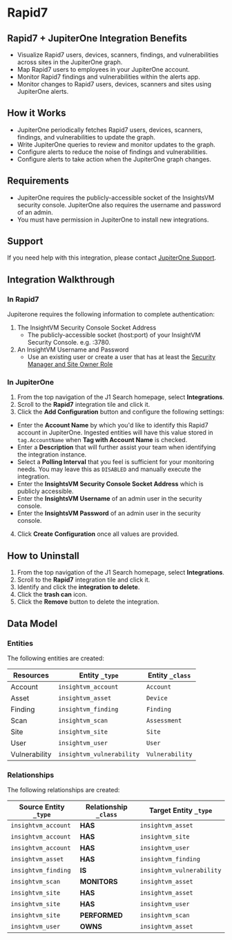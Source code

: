 # Rapid7

## Rapid7 + JupiterOne Integration Benefits

*   Visualize Rapid7 users, devices, scanners, findings, and vulnerabilities
    across sites in the JupiterOne graph.
*   Map Rapid7 users to employees in your JupiterOne account.
*   Monitor Rapid7 findings and vulnerabilities within the alerts app.
*   Monitor changes to Rapid7 users, devices, scanners and sites using JupiterOne
    alerts.

## How it Works

*   JupiterOne periodically fetches Rapid7 users, devices, scanners, findings, and
    vulnerabilities to update the graph.
*   Write JupiterOne queries to review and monitor updates to the graph.
*   Configure alerts to reduce the noise of findings and vulnerabilities.
*   Configure alerts to take action when the JupiterOne graph changes.

## Requirements

*   JupiterOne requires the publicly-accessible socket of the InsightsVM security
    console. JupiterOne also requires the username and password of an admin.
*   You must have permission in JupiterOne to install new integrations.

## Support

If you need help with this integration, please contact
[JupiterOne Support](https://support.jupiterone.io).

## Integration Walkthrough

### In Rapid7

Jupiterone requires the following information to complete authentication:

1.  The InsightVM Security Console Socket Address
    *   The publicly-accessible socket (host:port) of your InsightVM Security
        Console. e.g. <hostname>:3780.
2.  An InsightVM Username and Password
    *   Use an existing user or create a user that has at least the
        [Security Manager and Site Owner Role](https://docs.rapid7.com/insightvm/managing-users-and-authentication/#security-manager-and-site-owner)

### In JupiterOne

1.  From the top navigation of the J1 Search homepage, select **Integrations**.
2.  Scroll to the **Rapid7** integration tile and click it.
3.  Click the **Add Configuration** button and configure the following settings:

*   Enter the **Account Name** by which you'd like to identify this Rapid7 account
    in JupiterOne. Ingested entities will have this value stored in
    `tag.AccountName` when **Tag with Account Name** is checked.
*   Enter a **Description** that will further assist your team when identifying
    the integration instance.
*   Select a **Polling Interval** that you feel is sufficient for your monitoring
    needs. You may leave this as `DISABLED` and manually execute the integration.
*   Enter the **InsightsVM Security Console Socket Address** which is publicly
    accessible.
*   Enter the **InsightsVM Username** of an admin user in the security console.
*   Enter the **InsightsVM Password** of an admin user in the security console.

4.  Click **Create Configuration** once all values are provided.

## How to Uninstall

1.  From the top navigation of the J1 Search homepage, select **Integrations**.
2.  Scroll to the **Rapid7** integration tile and click it.
3.  Identify and click the **integration to delete**.
4.  Click the **trash can** icon.
5.  Click the **Remove** button to delete the integration.

<!-- {J1_DOCUMENTATION_MARKER_START} -->

<!--
********************************************************************************
NOTE: ALL OF THE FOLLOWING DOCUMENTATION IS GENERATED USING THE
"j1-integration document" COMMAND. DO NOT EDIT BY HAND! PLEASE SEE THE DEVELOPER
DOCUMENTATION FOR USAGE INFORMATION:

https://github.com/JupiterOne/sdk/blob/main/docs/integrations/development.md
********************************************************************************
-->

## Data Model

### Entities

The following entities are created:

| Resources     | Entity `_type`            | Entity `_class` |
| ------------- | ------------------------- | --------------- |
| Account       | `insightvm_account`       | `Account`       |
| Asset         | `insightvm_asset`         | `Device`        |
| Finding       | `insightvm_finding`       | `Finding`       |
| Scan          | `insightvm_scan`          | `Assessment`    |
| Site          | `insightvm_site`          | `Site`          |
| User          | `insightvm_user`          | `User`          |
| Vulnerability | `insightvm_vulnerability` | `Vulnerability` |

### Relationships

The following relationships are created:

| Source Entity `_type` | Relationship `_class` | Target Entity `_type`     |
| --------------------- | --------------------- | ------------------------- |
| `insightvm_account`   | **HAS**               | `insightvm_asset`         |
| `insightvm_account`   | **HAS**               | `insightvm_site`          |
| `insightvm_account`   | **HAS**               | `insightvm_user`          |
| `insightvm_asset`     | **HAS**               | `insightvm_finding`       |
| `insightvm_finding`   | **IS**                | `insightvm_vulnerability` |
| `insightvm_scan`      | **MONITORS**          | `insightvm_asset`         |
| `insightvm_site`      | **HAS**               | `insightvm_asset`         |
| `insightvm_site`      | **HAS**               | `insightvm_user`          |
| `insightvm_site`      | **PERFORMED**         | `insightvm_scan`          |
| `insightvm_user`      | **OWNS**              | `insightvm_asset`         |

<!--
********************************************************************************
END OF GENERATED DOCUMENTATION AFTER BELOW MARKER
********************************************************************************
-->

<!-- {J1_DOCUMENTATION_MARKER_END} -->
 
<!--  jupiterOneDocVersion=0-3-6 -->